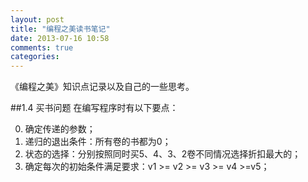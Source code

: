```yaml
---
layout: post
title: "编程之美读书笔记"
date: 2013-07-16 10:58
comments: true
categories: 
---
```

《编程之美》知识点记录以及自己的一些思考。

<!--more-->

##1.4 买书问题
在编写程序时有以下要点：

0. 确定传递的参数；
1. 递归的退出条件：所有卷的书都为0；
2. 状态的选择：分别按照同时买5、4、3、2卷不同情况选择折扣最大的；
3. 确定每次的初始条件满足要求：v1 >= v2 >= v3 >= v4 >=v5；
